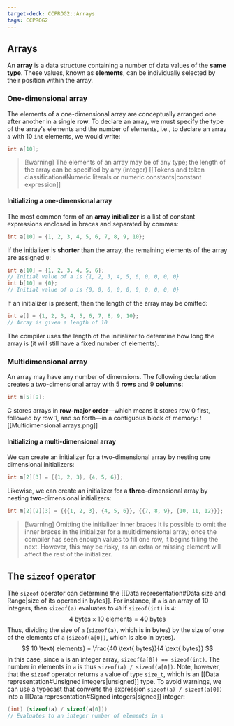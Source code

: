 ```yaml
---
target-deck: CCPROG2::Arrays
tags: CCPROG2
---
```


## Arrays

An **array** is a data structure containing a number of data values of the **same type**. These values, known as **elements**, can be individually selected by their position within the array.
<!--ID: 1708357755028-->

### One-dimensional array

The elements of a one-dimensional array are conceptually arranged one after another in a single **row**. To declare an array, we must specify the type of the array's elements and the number of elements, i.e., to declare an array `a` with 10 `int` elements, we would write:
```c
int a[10];
```
>[!warning] The elements of an array may be of any type; the length of the array can be specified by any (integer) [[Tokens and token classification#Numeric literals or numeric constants|constant expression]]
<!--ID: 1708357755034-->

#### Initializing a one-dimensional array

The most common form of an **array initializer** is a list of constant expressions enclosed in braces and separated by commas:
```c
int a[10] = {1, 2, 3, 4, 5, 6, 7, 8, 9, 10};
```
If the initializer  is **shorter** than the array, the remaining elements of the array are assigned `0`:
```c
int a[10] = {1, 2, 3, 4, 5, 6};
// Initial value of a is {1, 2, 3, 4, 5, 6, 0, 0, 0, 0}
int b[10] = {0};
// Initial value of b is {0, 0, 0, 0, 0, 0, 0, 0, 0, 0}
```
If an initializer is present, then the length of the array may be omitted:
```c
int a[] = {1, 2, 3, 4, 5, 6, 7, 8, 9, 10};
// Array is given a length of 10
```
The compiler uses the length of the initializer to determine how long the array is (it will still have a fixed number of elements).
<!--ID: 1708431852483-->


### Multidimensional array

An array may have any number of dimensions. The following declaration creates a two-dimensional array with 5 **rows** and 9 **columns**:
```c
int m[5][9];
```
C stores arrays in **row-major order**—which means it stores row 0 first, followed by row 1, and so forth—in a contiguous block of memory:
![[Multidimensional arrays.png]]
<!--ID: 1708357755038-->

#### Initializing a multi-dimensional array

We can create an initializer for a two-dimensional array by nesting one dimensional initializers:
```c
int m[2][3] = {{1, 2, 3}, {4, 5, 6}};
```
Likewise, we can create an initializer for a **three**-dimensional array by nesting **two**-dimensional initializers:
```c
int m[2][2][3] = {{{1, 2, 3}, {4, 5, 6}}, {{7, 8, 9}, {10, 11, 12}}};
```
>[!warning] Omitting the initializer inner braces
>It is possible to omit the inner braces in the initializer for a multidimensional array; once the compiler has seen enough values to fill one row, it begins filling the next. However, this may be risky, as an extra or missing element will affect the rest of the initializer.
<!--ID: 1708431852494-->


## The `sizeof` operator

The `sizeof` operator can determine the [[Data representation#Data size and Range|size of its operand in bytes]]. For instance, if `a` is an array of 10 integers, then `sizeof(a)` evaluates to `40` if `sizeof(int)` is `4`:
$$
4 \text{ bytes} \times 10 \text{ elements} = 40 \text{ bytes}
$$
Thus, dividing the size of `a` (`sizeof(a)`, which is in bytes) by the size of one of the elements of `a` (`sizeof(a[0])`, which is also in bytes).
$$
10 \text{ elements} = \frac{40 \text{ bytes}}{4 \text{ bytes}}
$$
In this case, since `a` is an integer array, `sizeof(a[0]) == sizeof(int)`. The number in elements in `a` is thus `sizeof(a) / sizeof(a[0])`. Note, however, that the `sizeof` operator returns a value of type `size_t`, which is an [[Data representation#Unsigned integers|unsigned]] type. To avoid warnings, we can use a typecast that converts the expression `sizeof(a) / sizeof(a[0])` into a [[Data representation#Signed integers|signed]] integer:
```c
(int) (sizeof(a) / sizeof(a[0]))
// Evaluates to an integer number of elements in a
```
<!--ID: 1708431852499-->
